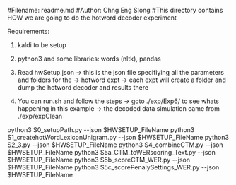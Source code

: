 #Filename: readme.md
#Author: Chng Eng SIong
#This directory contains HOW we are going to do the hotword decoder experiment

Requirements:
1) kaldi to be setup
2) python3 and some libraries: words (nltk), pandas

3) Read hwSetup.json
	-> this is the json file specifiying all the parameters and folders for the 
	-> hotword expt
	-> each expt will create a folder and dump the hotword decoder and results there

4) You can run.sh and follow the steps
  -> goto ./exp/Exp6/ to see whats happening in this example
  -> the decoded data simulation came from ./exp/expClean
  

python3  S0_setupPath.py  --json $HWSETUP_FileName
python3  S1_createhotWordLexiconUnigram.py --json $HWSETUP_FileName
python3  S2_3.py --json $HWSETUP_FileName
python3  S4_combineCTM.py --json $HWSETUP_FileName
python3  S5a_CTM_toWERscoring_Text.py --json $HWSETUP_FileName
python3  S5b_scoreCTM_WER.py --json $HWSETUP_FileName
python3  S5c_scorePenalySettings_WER.py --json $HWSETUP_FileName

